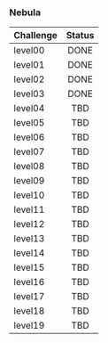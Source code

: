 ### Nebula

| Challenge   | Status |
| ------------|:----:| 
| level00     | DONE ||
| level01     | DONE ||
| level02     | DONE ||
| level03     | DONE ||
| level04     | TBD ||
| level05     | TBD ||
| level06     | TBD ||
| level07     | TBD ||
| level08     | TBD ||
| level09     | TBD ||
| level10     | TBD ||
| level11     | TBD ||
| level12     | TBD ||
| level13     | TBD ||
| level14     | TBD ||
| level15     | TBD ||
| level16     | TBD ||
| level17     | TBD ||
| level18     | TBD ||
| level19     | TBD ||